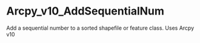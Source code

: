 Arcpy_v10_AddSequentialNum
==========================

Add a sequential number to a sorted shapefile or feature class. Uses Arcpy v10

